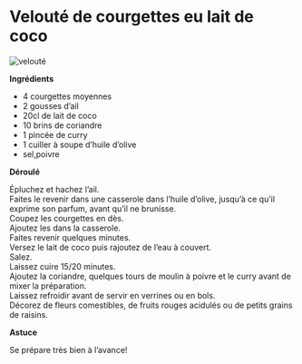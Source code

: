 
# Velouté de courgettes eu lait de coco

![velouté](https://github.com/bndct-lmbrt/mes-recettes/blob/master/medias/courgettes-laitdeCoco.jpg)

**Ingrédients**  

* 4 courgettes moyennes
* 2 gousses d’ail
* 20cl de lait de coco
* 10 brins de coriandre
* 1 pincée de curry
* 1 cuiller à soupe d’huile d’olive
* sel,poivre

**Déroulé**  

Épluchez et hachez l’ail.    
Faites le revenir dans une casserole dans l’huile d’olive, jusqu’à ce qu’il exprime son parfum, avant qu’il ne brunisse.    
Coupez les courgettes en dès.    
Ajoutez les dans la casserole.   
Faites revenir quelques minutes.    
Versez le lait de coco puis rajoutez de l’eau à couvert.  
Salez.  
Laissez cuire 15/20 minutes.  
Ajoutez la coriandre, quelques tours de moulin à poivre et le curry avant de mixer la préparation.  
Laissez refroidir avant de servir en verrines ou en bols.  
Décorez de fleurs comestibles, de fruits rouges acidulés ou de petits grains de raisins.  

**Astuce** 

Se prépare très bien à l’avance!  